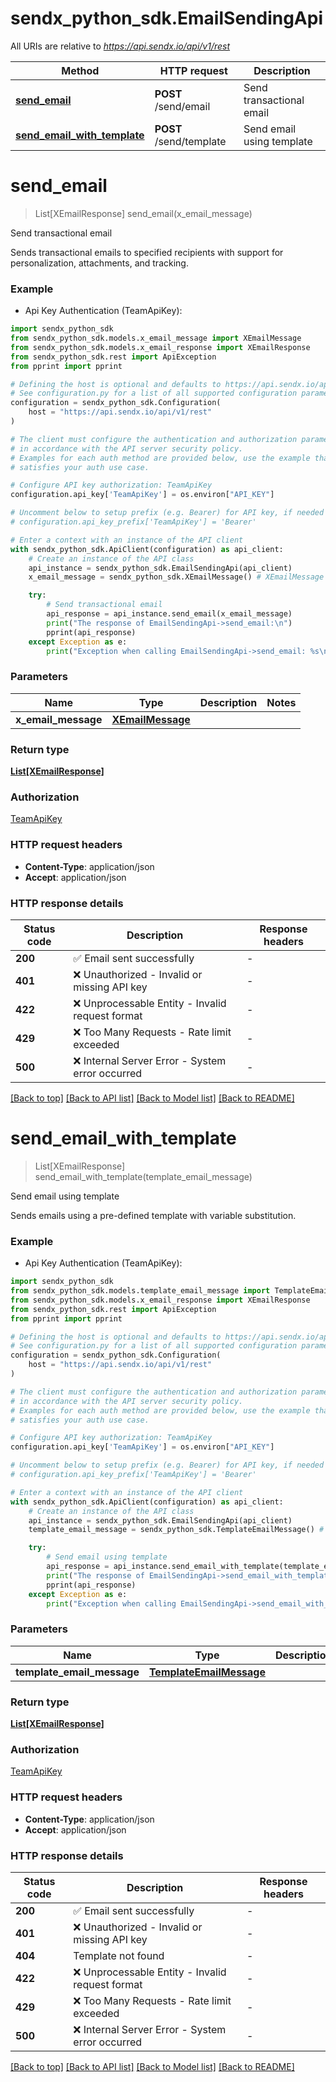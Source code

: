 # sendx_python_sdk.EmailSendingApi

All URIs are relative to *https://api.sendx.io/api/v1/rest*

Method | HTTP request | Description
------------- | ------------- | -------------
[**send_email**](EmailSendingApi.md#send_email) | **POST** /send/email | Send transactional email
[**send_email_with_template**](EmailSendingApi.md#send_email_with_template) | **POST** /send/template | Send email using template


# **send_email**
> List[XEmailResponse] send_email(x_email_message)

Send transactional email

Sends transactional emails to specified recipients with support for personalization, attachments, and tracking.


### Example

* Api Key Authentication (TeamApiKey):

```python
import sendx_python_sdk
from sendx_python_sdk.models.x_email_message import XEmailMessage
from sendx_python_sdk.models.x_email_response import XEmailResponse
from sendx_python_sdk.rest import ApiException
from pprint import pprint

# Defining the host is optional and defaults to https://api.sendx.io/api/v1/rest
# See configuration.py for a list of all supported configuration parameters.
configuration = sendx_python_sdk.Configuration(
    host = "https://api.sendx.io/api/v1/rest"
)

# The client must configure the authentication and authorization parameters
# in accordance with the API server security policy.
# Examples for each auth method are provided below, use the example that
# satisfies your auth use case.

# Configure API key authorization: TeamApiKey
configuration.api_key['TeamApiKey'] = os.environ["API_KEY"]

# Uncomment below to setup prefix (e.g. Bearer) for API key, if needed
# configuration.api_key_prefix['TeamApiKey'] = 'Bearer'

# Enter a context with an instance of the API client
with sendx_python_sdk.ApiClient(configuration) as api_client:
    # Create an instance of the API class
    api_instance = sendx_python_sdk.EmailSendingApi(api_client)
    x_email_message = sendx_python_sdk.XEmailMessage() # XEmailMessage | 

    try:
        # Send transactional email
        api_response = api_instance.send_email(x_email_message)
        print("The response of EmailSendingApi->send_email:\n")
        pprint(api_response)
    except Exception as e:
        print("Exception when calling EmailSendingApi->send_email: %s\n" % e)
```



### Parameters


Name | Type | Description  | Notes
------------- | ------------- | ------------- | -------------
 **x_email_message** | [**XEmailMessage**](XEmailMessage.md)|  | 

### Return type

[**List[XEmailResponse]**](XEmailResponse.md)

### Authorization

[TeamApiKey](../README.md#TeamApiKey)

### HTTP request headers

 - **Content-Type**: application/json
 - **Accept**: application/json

### HTTP response details

| Status code | Description | Response headers |
|-------------|-------------|------------------|
**200** | ✅ Email sent successfully |  -  |
**401** | ❌ Unauthorized - Invalid or missing API key |  -  |
**422** | ❌ Unprocessable Entity - Invalid request format |  -  |
**429** | ❌ Too Many Requests - Rate limit exceeded |  -  |
**500** | ❌ Internal Server Error - System error occurred |  -  |

[[Back to top]](#) [[Back to API list]](../README.md#documentation-for-api-endpoints) [[Back to Model list]](../README.md#documentation-for-models) [[Back to README]](../README.md)

# **send_email_with_template**
> List[XEmailResponse] send_email_with_template(template_email_message)

Send email using template

Sends emails using a pre-defined template with variable substitution.


### Example

* Api Key Authentication (TeamApiKey):

```python
import sendx_python_sdk
from sendx_python_sdk.models.template_email_message import TemplateEmailMessage
from sendx_python_sdk.models.x_email_response import XEmailResponse
from sendx_python_sdk.rest import ApiException
from pprint import pprint

# Defining the host is optional and defaults to https://api.sendx.io/api/v1/rest
# See configuration.py for a list of all supported configuration parameters.
configuration = sendx_python_sdk.Configuration(
    host = "https://api.sendx.io/api/v1/rest"
)

# The client must configure the authentication and authorization parameters
# in accordance with the API server security policy.
# Examples for each auth method are provided below, use the example that
# satisfies your auth use case.

# Configure API key authorization: TeamApiKey
configuration.api_key['TeamApiKey'] = os.environ["API_KEY"]

# Uncomment below to setup prefix (e.g. Bearer) for API key, if needed
# configuration.api_key_prefix['TeamApiKey'] = 'Bearer'

# Enter a context with an instance of the API client
with sendx_python_sdk.ApiClient(configuration) as api_client:
    # Create an instance of the API class
    api_instance = sendx_python_sdk.EmailSendingApi(api_client)
    template_email_message = sendx_python_sdk.TemplateEmailMessage() # TemplateEmailMessage | 

    try:
        # Send email using template
        api_response = api_instance.send_email_with_template(template_email_message)
        print("The response of EmailSendingApi->send_email_with_template:\n")
        pprint(api_response)
    except Exception as e:
        print("Exception when calling EmailSendingApi->send_email_with_template: %s\n" % e)
```



### Parameters


Name | Type | Description  | Notes
------------- | ------------- | ------------- | -------------
 **template_email_message** | [**TemplateEmailMessage**](TemplateEmailMessage.md)|  | 

### Return type

[**List[XEmailResponse]**](XEmailResponse.md)

### Authorization

[TeamApiKey](../README.md#TeamApiKey)

### HTTP request headers

 - **Content-Type**: application/json
 - **Accept**: application/json

### HTTP response details

| Status code | Description | Response headers |
|-------------|-------------|------------------|
**200** | ✅ Email sent successfully |  -  |
**401** | ❌ Unauthorized - Invalid or missing API key |  -  |
**404** | Template not found |  -  |
**422** | ❌ Unprocessable Entity - Invalid request format |  -  |
**429** | ❌ Too Many Requests - Rate limit exceeded |  -  |
**500** | ❌ Internal Server Error - System error occurred |  -  |

[[Back to top]](#) [[Back to API list]](../README.md#documentation-for-api-endpoints) [[Back to Model list]](../README.md#documentation-for-models) [[Back to README]](../README.md)

